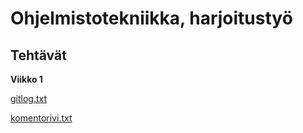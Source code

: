 # Ohjelmistotekniikka, harjoitustyö

## Tehtävät

**Viikko 1**

[gitlog.txt](/laskarit/viikko1/gitlog.txt)

[komentorivi.txt](/laskarit/viikko1/komentorivi.txt)

